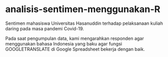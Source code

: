 # analisis-sentimen-menggunakan-R
Sentimen mahasiswa Universitas Hasanuddin terhadap pelaksanaan kuliah daring pada masa pandemi Covid-19.

Pada saat pengumpulan data, kami mengarahkan responden agar menggunakan bahasa Indonesia yang baku agar fungsi GOOGLETRANSLATE di Google Spreadsheet bekerja dengan baik.
